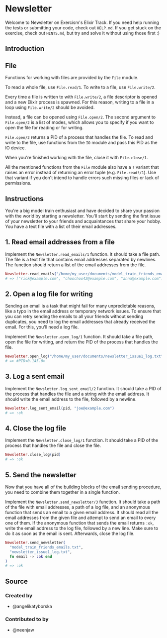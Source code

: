# Newsletter

Welcome to Newsletter on Exercism's Elixir Track.
If you need help running the tests or submitting your code, check out `HELP.md`.
If you get stuck on the exercise, check out `HINTS.md`, but try and solve it without using those first :)

## Introduction

## File

Functions for working with files are provided by the `File` module.

To read a whole file, use `File.read/1`. To write to a file, use `File.write/2`.

Every time a file is written to with `File.write/2`, a file descriptor is opened and a new Elixir process is spawned. For this reason, writing to a file in a loop using `File.write/2` should be avoided.

Instead, a file can be opened using `File.open/2`. The second argument to `File.open/2` is a list of modes, which allows you to specify if you want to open the file for reading or for writing.

`File.open/2` returns a PID of a process that handles the file. To read and write to the file, use functions from the `IO` module and pass this PID as the IO device.

When you're finished working with the file, close it with `File.close/1`.

All the mentioned functions from the `File` module also have a `!` variant that raises an error instead of returning an error tuple (e.g. `File.read!/1`). Use that variant if you don't intend to handle errors such missing files or lack of permissions.

## Instructions

You're a big model train enthusiast and have decided to share your passion with the world by starting a newsletter. You'll start by sending the first issue of your newsletter to your friends and acquaintances that share your hobby. You have a text file with a list of their email addresses.

## 1. Read email addresses from a file

Implement the `Newsletter.read_emails/1` function. It should take a file path. The file is a text file that contains email addresses separated by newlines. The function should return a list of the email addresses from the file.

```elixir
Newsletter.read_emails("/home/my_user/documents/model_train_friends_emails.txt")
# => ["rick@example.com", "choochoo42@example.com", "anna@example.com"]
```

## 2. Open a log file for writing

Sending an email is a task that might fail for many unpredictable reasons, like a typo in the email address or temporary network issues. To ensure that you can retry sending the emails to all your friends without sending duplicates, you need to log the email addresses that already received the email. For this, you'll need a log file.

Implement the `Newsletter.open_log/1` function. It should take a file path, open the file for writing, and return the PID of the process that handles the file.

```elixir
Newsletter.open_log("/home/my_user/documents/newsletter_issue1_log.txt")
# => #PID<0.145.0>
```

## 3. Log a sent email

Implement the `Newsletter.log_sent_email/2` function. It should take a PID of the process that handles the file and a string with the email address. It should write the email address to the file, followed by a newline.

```elixir
Newsletter.log_sent_email(pid, "joe@example.com")
# => :ok
```

## 4. Close the log file

Implement the `Newsletter.close_log/1` function. It should take a PID of the process that handles the file and close the file.

```elixir
Newsletter.close_log(pid)
# => :ok
```

## 5. Send the newsletter

Now that you have all of the building blocks of the email sending procedure, you need to combine them together in a single function.

Implement the `Newsletter.send_newsletter/3` function. It should take a path of the file with email addresses, a path of a log file, and an anonymous function that sends an email to a given email address. It should read all the email addresses from the given file and attempt to send an email to every one of them. If the anonymous function that sends the email returns `:ok`, write the email address to the log file, followed by a new line. Make sure to do it as soon as the email is sent. Afterwards, close the log file.

```elixir
Newsletter.send_newsletter(
  "model_train_friends_emails.txt",
  "newsletter_issue1_log.txt",
  fn email -> :ok end
)
# => :ok
```

## Source

### Created by

- @angelikatyborska

### Contributed to by

- @neenjaw